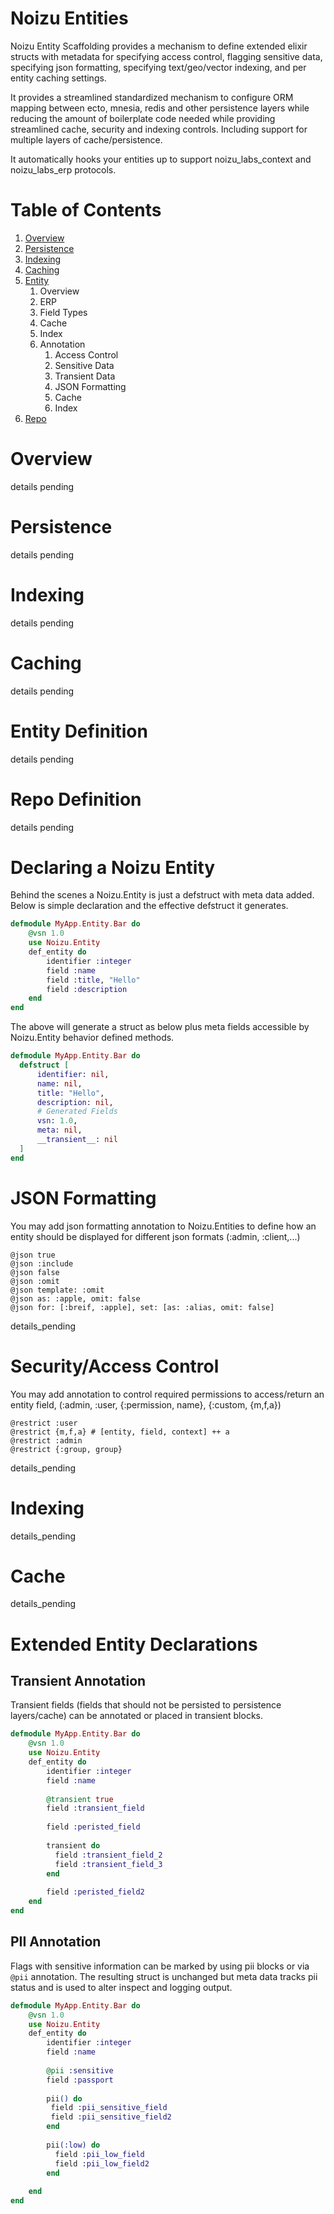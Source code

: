 Noizu Entities
==========================
Noizu Entity Scaffolding provides a mechanism to define extended
elixir structs with metadata for specifying access control, flagging sensitive data,
specifying json formatting, specifying text/geo/vector indexing, and per entity caching settings. 

It provides a streamlined standardized mechanism to configure ORM mapping 
between ecto, mnesia, redis and other persistence layers while reducing the amount of
boilerplate code needed while providing streamlined cache, security and indexing controls. 
Including support for multiple layers of cache/persistence.

It automatically hooks your entities up to support noizu_labs_context and noizu_labs_erp protocols. 

# Table of Contents
1. [Overview](#overview)
2. [Persistence](#persistence)
3. [Indexing](#indexing)
4. [Caching](#caching)
5. [Entity](#entity-definition) 
   1. Overview
   2. ERP
   3. Field Types
   4. Cache
   5. Index
   6. Annotation
      1. Access Control
      2. Sensitive Data
      3. Transient Data
      4. JSON Formatting
      5. Cache
      6. Index 
6. [Repo](#repo-definition)

# Overview
details pending

# Persistence
details pending

# Indexing
details pending

# Caching
details pending

# Entity Definition
details pending

# Repo Definition
details pending

# Declaring a Noizu Entity
Behind the scenes a Noizu.Entity is just a defstruct with meta data added. 
Below is simple declaration and the effective defstruct it generates. 

```elixir
defmodule MyApp.Entity.Bar do
    @vsn 1.0
    use Noizu.Entity 
    def_entity do
        identifier :integer
        field :name
        field :title, "Hello"
        field :description
    end
end
```

The above will generate a struct as below plus meta fields accessible by Noizu.Entity behavior defined methods. 
```elixir
defmodule MyApp.Entity.Bar do 
  defstruct [
      identifier: nil,
      name: nil,
      title: "Hello",
      description: nil,
      # Generated Fields
      vsn: 1.0, 
      meta: nil,
      __transient__: nil
  ] 
end
```

# JSON Formatting
You may add json formatting annotation to Noizu.Entities to define how an entity should be
displayed for different json formats (:admin, :client,...)
```
@json true 
@json :include
@json false
@json :omit
@json template: :omit
@json as: :apple, omit: false
@json for: [:breif, :apple], set: [as: :alias, omit: false]
```

details_pending


# Security/Access Control
You may add annotation to control required permissions to access/return an entity field, 
(:admin, :user, {:permission, name}, {:custom, {m,f,a})

```
@restrict :user
@restrict {m,f,a} # [entity, field, context] ++ a
@restrict :admin
@restrict {:group, group}
```
details_pending

# Indexing 
details_pending

# Cache
details_pending



# Extended Entity Declarations

## Transient Annotation
Transient fields (fields that should not be persisted to persistence layers/cache) can be annotated or placed in transient blocks.

```elixir
defmodule MyApp.Entity.Bar do
    @vsn 1.0
    use Noizu.Entity 
    def_entity do
        identifier :integer
        field :name
        
        @transient true
        field :transient_field
        
        field :peristed_field
                
        transient do 
          field :transient_field_2
          field :transient_field_3
        end
        
        field :peristed_field2
    end
end
```





## PII Annotation 
Flags with sensitive information can be marked by using pii blocks or via `@pii` annotation.
The resulting struct is unchanged but meta data tracks pii status and is used to alter inspect and logging output. 


```elixir
defmodule MyApp.Entity.Bar do
    @vsn 1.0
    use Noizu.Entity 
    def_entity do
        identifier :integer
        field :name
        
        @pii :sensitive
        field :passport
        
        pii() do 
         field :pii_sensitive_field
         field :pii_sensitive_field2 
        end
           
        pii(:low) do 
          field :pii_low_field
          field :pii_low_field2 
        end
        
    end
end
```





